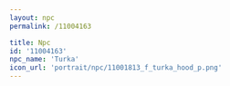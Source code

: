 ```yaml
---
layout: npc
permalink: /11004163

title: Npc
id: '11004163'
npc_name: 'Turka'
icon_url: 'portrait/npc/11001813_f_turka_hood_p.png'
---
```

